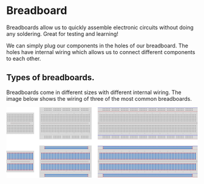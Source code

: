 # Breadboard

Breadboards allow us to quickly assemble electronic circuits without doing any soldering. Great for testing and learning!

We can simply plug our components in the holes of our breadboard. The holes have internal wiring which allows us to connect different components to each other.

## Types of breadboards.

Breadboards come in different sizes with different internal wiring. The image below shows the wiring of three of the most common breadboards.

![Breadboard wiring](BB-breadboards.png "100%")
